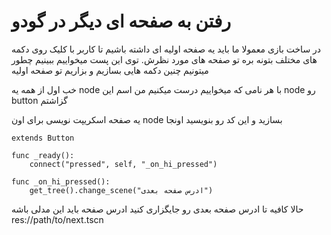 # رفتن به صفحه ای دیگر در گودو

در ساخت بازی معمولا ما باید یه صفحه اولیه ای داشته باشیم تا کاربر با کلیک روی دکمه های مختلف بتونه بره تو صفحه های مورد نظرش. توی این پست میخواییم ببینیم چطور میتونیم چنین دکمه هایی بسازیم و بزاریم تو صفحه اولیه

خب اول از همه یه node با هر نامی که میخواییم درست میکنیم من اسم این node رو button گزاشتم

یه صفحه اسکریپت نویسی برای اون node بسازید و این کد رو بنویسید اونجا

```gdscript
extends Button

func _ready():
    connect("pressed", self, "_on_hi_pressed")

func _on_hi_pressed():
    get_tree().change_scene("ادرس صفحه بعدی")
```

حالا کافیه تا ادرس صفحه بعدی رو جایگزاری کنید
ادرس صفحه باید این مدلی باشه res://path/to/next.tscn

